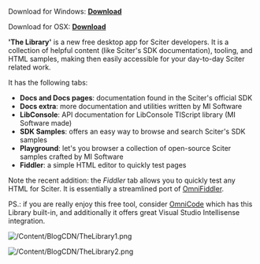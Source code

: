 ﻿Download for Windows: **[<i class="icon-download"></i> Download](https://drive.google.com/file/d/1n491pELThk3IiePWgJ8CaXzocMjEs8PD/view?usp=sharing)**

Download for OSX: **[<i class="icon-download"></i> Download](https://drive.google.com/file/d/1xhQZtOlSvM76gAbtRyeL-qYLB64eTBaD/view?usp=sharing)**

**'The Library'** is a new free desktop app for Sciter developers. It is a collection of helpful content (like Sciter's SDK documentation), tooling, and HTML samples,
making then easily accessible for your day-to-day Sciter related work.

It has the following tabs:

- **Docs and Docs pages**: documentation found in the Sciter's official SDK
- **Docs extra**: more documentation and utilities written by MI Software
- **LibConsole**: API documentation for LibConsole TIScript library (MI Software made)
- **SDK Samples**: offers an easy way to browse and search Sciter's SDK samples
- **Playground**: let's you browser a collection of open-source Sciter samples crafted by MI Software
- **Fiddler**: a simple HTML editor to quickly test pages

Note the recent addition: the *Fiddler* tab allows you to quickly test any HTML for Sciter. It is essentially a streamlined port of [OmniFiddler](/Home/Post/OmniFiddler).

PS.: if you are really enjoy this free tool, consider [OmniCode](/OmniCode) which has this Library built-in, and additionally it offers great Visual Studio Intellisense integration.

![/Content/BlogCDN/TheLibrary1.png](/Content/BlogCDN/TheLibrary1.png)

![/Content/BlogCDN/TheLibrary2.png](/Content/BlogCDN/TheLibrary2.png)